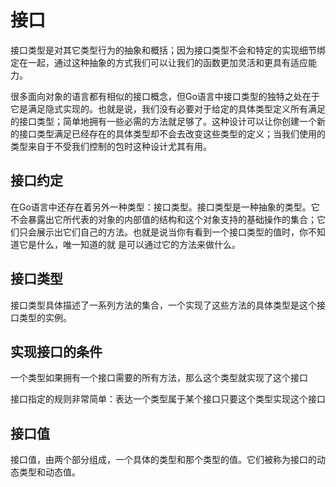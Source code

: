 # 接口
接口类型是对其它类型行为的抽象和概括；因为接口类型不会和特定的实现细节绑定在一起，通过这种抽象的方式我们可以让我们的函数更加灵活和更具有适应能力。

很多面向对象的语言都有相似的接口概念，但Go语言中接口类型的独特之处在于它是满足隐式实现的。也就是说，我们没有必要对于给定的具体类型定义所有满足的接口类型；简单地拥有一些必需的方法就足够了。这种设计可以让你创建一个新的接口类型满足已经存在的具体类型却不会去改变这些类型的定义；当我们使用的类型来自于不受我们控制的包时这种设计尤其有用。

## 接口约定
在Go语言中还存在着另外一种类型：接口类型。接口类型是一种抽象的类型。它不会暴露出它所代表的对象的内部值的结构和这个对象支持的基础操作的集合；它们只会展示出它们自己的方法。也就是说当你有看到一个接口类型的值时，你不知道它是什么，唯一知道的就 是可以通过它的方法来做什么。
## 接口类型
接口类型具体描述了一系列方法的集合，一个实现了这些方法的具体类型是这个接口类型的实例。

## 实现接口的条件
一个类型如果拥有一个接口需要的所有方法，那么这个类型就实现了这个接口

接口指定的规则非常简单：表达一个类型属于某个接口只要这个类型实现这个接口
## 接口值
接口值，由两个部分组成，一个具体的类型和那个类型的值。它们被称为接口的动态类型和动态值。

## 


## 


## 


## 